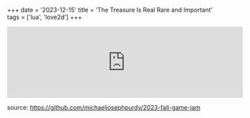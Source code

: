 +++
date = '2023-12-15'
title = 'The Treasure Is Real Rare and Important'
tags = ['lua', 'love2d']
+++

<iframe frameborder="0" src="https://itch.io/embed/2399843" width="552" height="167"><a href="https://purdy.itch.io/2023-fall-game-jam">the treasure is real, rare, and important by mikepurdy</a></iframe>

source: https://github.com/michaeljosephpurdy/2023-fall-game-jam
